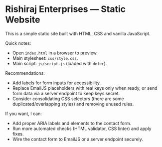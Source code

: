# Rishiraj Enterprises — Static Website

This is a simple static site built with HTML, CSS and vanilla JavaScript.

Quick notes:
- Open `index.html` in a browser to preview.
- Main stylesheet: `css/style.css`.
- Main script: `js/script.js` (loaded with `defer`).

Recommendations:
- Add labels for form inputs for accessibility.
- Replace EmailJS placeholders with real keys only when ready, or send form data via a server endpoint to keep keys secret.
- Consider consolidating CSS selectors (there are some duplicated/overlapping styles) and removing unused rules.

If you want, I can:
- Add proper ARIA labels and <label> elements to the contact form.
- Run more automated checks (HTML validator, CSS linter) and apply fixes.
- Wire the contact form to EmailJS or a server endpoint securely.
